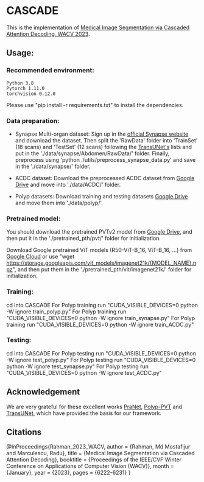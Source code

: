 # CASCADE

This is the implementation of [Medical Image Segmentation via Cascaded Attention Decoding, WACV 2023](https://openaccess.thecvf.com/content/WACV2023/html/Rahman_Medical_Image_Segmentation_via_Cascaded_Attention_Decoding_WACV_2023_paper.html). 


## Usage:
### Recommended environment:
```
Python 3.8
Pytorch 1.11.0
torchvision 0.12.0
```
Please use "pip install -r requirements.txt" to install the dependencies.

### Data preparation:
- Synapse Multi-organ dataset:
Sign up in the [official Synapse website](https://www.synapse.org/#!Synapse:syn3193805/wiki/89480) and download the dataset. Then split the 'RawData' folder into 'TrainSet' (18 scans) and 'TestSet' (12 scans) following the [TransUNet's](https://github.com/Beckschen/TransUNet/blob/main/datasets/README.md) lists and put in the './data/synapse/Abdomen/RawData/' folder. Finally, preprocess using 'python ./utils/preprocess_synapse_data.py' and save in the './data/synapse/' folder. 

- ACDC dataset:
Download the preprocessed ACDC dataset from [Google Drive](https://drive.google.com/file/d/13qYHNIWTIBzwyFgScORL2RFd002vrPF2/view) and move into './data/ACDC/' folder.

- Polyp datasets:
Download training and testing datasets [Google Drive](https://drive.google.com/file/d/1pFxb9NbM8mj_rlSawTlcXG1OdVGAbRQC/view?usp=sharing) and move them into './data/polyp/'.


### Pretrained model:
You should download the pretrained PVTv2 model from [Google Drive](https://drive.google.com/drive/folders/1Eu8v9vMRvt-dyCH0XSV2i77lAd62nPXV?usp=sharing), and then put it in the './pretrained_pth/pvt/' folder for initialization. 

Download Google pretrained ViT models (R50-ViT-B_16, ViT-B_16, ...) from [Google Cloud](https://console.cloud.google.com/storage/browser/vit_models/imagenet21k) or use "wget https://storage.googleapis.com/vit_models/imagenet21k/{MODEL_NAME}.npz", and then put them in the './pretrained_pth/vit/imagenet21k/' folder for initialization. 

### Training:
cd into CASCADE 
For Polyp training run "CUDA_VISIBLE_DEVICES=0 python -W ignore train_polyp.py" 
For Polyp training run "CUDA_VISIBLE_DEVICES=0 python -W ignore train_synapse.py"
For Polyp training run "CUDA_VISIBLE_DEVICES=0 python -W ignore train_ACDC.py"

### Testing:
cd into CASCADE 
For Polyp testing run "CUDA_VISIBLE_DEVICES=0 python -W ignore test_polyp.py" 
For Polyp testing run "CUDA_VISIBLE_DEVICES=0 python -W ignore test_synapse.py"
For Polyp testing run "CUDA_VISIBLE_DEVICES=0 python -W ignore test_ACDC.py"

## Acknowledgement
We are very grateful for these excellent works [PraNet](https://github.com/DengPingFan/PraNet), [Polyp-PVT](https://github.com/DengPingFan/Polyp-PVT) and [TransUNet](https://github.com/Beckschen/TransUNet), which have provided the basis for our framework.

## Citations

@InProceedings{Rahman_2023_WACV,
    author    = {Rahman, Md Mostafijur and Marculescu, Radu},
    title     = {Medical Image Segmentation via Cascaded Attention Decoding},
    booktitle = {Proceedings of the IEEE/CVF Winter Conference on Applications of Computer Vision (WACV)},
    month     = {January},
    year      = {2023},
    pages     = {6222-6231}
}
